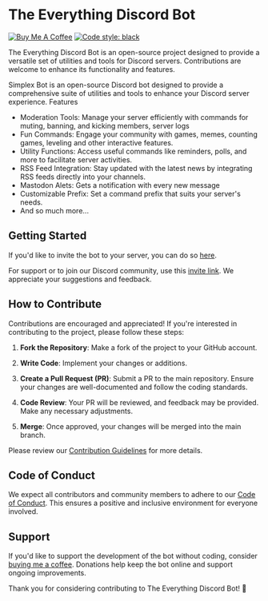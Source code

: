 # The Everything Discord Bot

[![Buy Me A Coffee](https://www.buymeacoffee.com/assets/img/custom_images/orange_img.png)](https://www.buymeacoffee.com/Michaelrbparker)
[![Code style: black](https://img.shields.io/badge/code%20style-black-000000.svg)](https://github.com/psf/black)

The Everything Discord Bot is an open-source project designed to provide a versatile set of utilities and tools for Discord servers. Contributions are welcome to enhance its functionality and features.

Simplex Bot is an open-source Discord bot designed to provide a comprehensive suite of utilities and tools to enhance your Discord server experience.
Features

  
- Moderation Tools: Manage your server efficiently with commands for muting, banning, and kicking members, server logs
- Fun Commands: Engage your community with games, memes, counting games, leveling and other interactive features.
- Utility Functions: Access useful commands like reminders, polls, and more to facilitate server activities.
- RSS Feed Integration: Stay updated with the latest news by integrating RSS feeds directly into your channels.
- Mastodon Alets: Gets a notification with every new message
- Customizable Prefix: Set a command prefix that suits your server's needs.
- And so much more...

## Getting Started

If you'd like to invite the bot to your server, you can do so [here](https://discord.com/api/oauth2/authorize?client_id=902240397273743361&permissions=8&scope=bot%20applications.commands).

For support or to join our Discord community, use this [invite link](https://discord.gg/d2gjWqFsTP). We appreciate your suggestions and feedback.

## How to Contribute

Contributions are encouraged and appreciated! If you're interested in contributing to the project, please follow these steps:

1. **Fork the Repository**: Make a fork of the project to your GitHub account.

2. **Write Code**: Implement your changes or additions.

3. **Create a Pull Request (PR)**: Submit a PR to the main repository. Ensure your changes are well-documented and follow the coding standards.

4. **Code Review**: Your PR will be reviewed, and feedback may be provided. Make any necessary adjustments.

5. **Merge**: Once approved, your changes will be merged into the main branch.

Please review our [Contribution Guidelines](CONTRIBUTING.md) for more details.

## Code of Conduct

We expect all contributors and community members to adhere to our [Code of Conduct](CODE_OF_CONDUCT.md). This ensures a positive and inclusive environment for everyone involved.

## Support

If you'd like to support the development of the bot without coding, consider [buying me a coffee](https://www.buymeacoffee.com/Michaelrbparker). Donations help keep the bot online and support ongoing improvements.

Thank you for considering contributing to The Everything Discord Bot! 🚀
